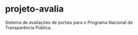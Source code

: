 # projeto-avalia
Sistema de avaliações de portais para o Programa Nacional de Transparência Pública.
